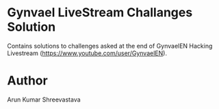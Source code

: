 # Gynvael LiveStream Challanges Solution
Contains solutions to challenges asked at the end of GynvaelEN Hacking Livestream (https://www.youtube.com/user/GynvaelEN).

# Author
Arun Kumar Shreevastava
